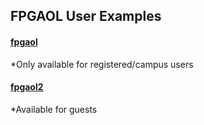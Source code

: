 ## FPGAOL User Examples

#### [fpgaol](fpgaol1)

\*Only available for registered/campus users

#### [fpgaol2](fpgaol2)

\*Available for guests